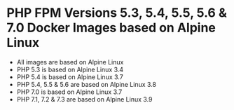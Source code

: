 # PHP FPM Versions 5.3, 5.4, 5.5, 5.6 & 7.0 Docker Images based on Alpine Linux

* All images are based on Alpine Linux
* PHP 5.3 is based on Alpine Linux 3.4
* PHP 5.4 is based on Alpine Linux 3.7
* PHP 5.4, 5.5 & 5.6 are based on Alpine Linux 3.8
* PHP 7.0 is based on Alpine Linux 3.7
* PHP 7.1, 7.2 & 7.3 are based on Alpine Linux 3.9